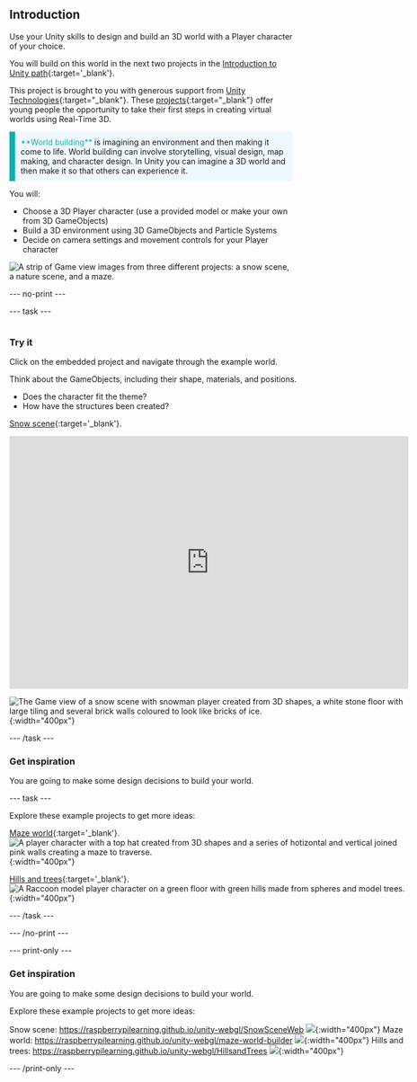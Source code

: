 ## Introduction

Use your Unity skills to design and build an 3D world with a Player character of your choice. 

You will build on this world in the next two projects in the [Introduction to Unity path](https://projects.raspberrypi.org/en/raspberrypi/unity-intro){:target='_blank'}.

This project is brought to you with generous support from [Unity Technologies](https://unity.com/){:target="_blank"}.  These [projects](https://projects.raspberrypi.org/en/pathways/unity-intro){:target="_blank"} offer young people the opportunity to take their first steps in creating virtual worlds using Real-Time 3D.

<p style="border-left: solid; border-width:10px; border-color: #0faeb0; background-color: aliceblue; padding: 10px;">
<span style="color: #0faeb0">**World building**</span> is imagining an environment and then making it come to life. World building can involve storytelling, visual design, map making, and character design. In Unity you can imagine a 3D world and then make it so that others can experience it. 
</p>

You will:
+ Choose a 3D Player character (use a provided model or make your own from 3D GameObjects)
+ Build a 3D environment using 3D GameObjects and Particle Systems
+ Decide on camera settings and movement controls for your Player character

![A strip of Game view images from three different projects: a snow scene, a nature scene, and a maze.](images/examples.png)

--- no-print ---

--- task ---

<div style="display: flex; flex-wrap: wrap">
<div style="flex-basis: 175px; flex-grow: 1">  

### Try it 

Click on the embedded project and navigate through the example world. 

Think about the GameObjects, including their shape, materials, and positions. 
+ Does the character fit the theme? 
+ How have the structures been created? 

[Snow scene](https://raspberrypilearning.github.io/unity-webgl/SnowSceneWeb){:target='_blank'}.

<iframe allowtransparency="true" width="710" height="450" src="https://raspberrypilearning.github.io/unity-webgl/SnowSceneWeb" frameborder="0"></iframe>

![The Game view of a snow scene with snowman player created from 3D shapes, a white stone floor with large tiling and several brick walls coloured to look like bricks of ice.](images/snow-world.png){:width="400px"}

--- /task ---

### Get inspiration 

You are going to make some design decisions to build your world.

--- task ---

Explore these example projects to get more ideas:

[Maze world](https://raspberrypilearning.github.io/unity-webgl/maze-world-builder){:target='_blank'}.
![A player character with a top hat created from 3D shapes and a series of hotizontal and vertical joined pink walls creating a maze to traverse.](images/maze-world.png){:width="400px"}

[Hills and trees](https://raspberrypilearning.github.io/unity-webgl/HillsandTrees){:target='_blank'}.
![A Raccoon model player character on a green floor with green hills made from spheres and model trees.](images/hillsandtrees.png){:width="400px"}

--- /task ---

--- /no-print ---

--- print-only ---

### Get inspiration 

You are going to make some design decisions to build your world.

Explore these example projects to get more ideas:

Snow scene: https://raspberrypilearning.github.io/unity-webgl/SnowSceneWeb
![](images/snow-world.png){:width="400px"}
Maze world: https://raspberrypilearning.github.io/unity-webgl/maze-world-builder
![](images/maze-world.png){:width="400px"}
Hills and trees: https://raspberrypilearning.github.io/unity-webgl/HillsandTrees
![](images/hillsandtrees.png){:width="400px"}

--- /print-only ---

